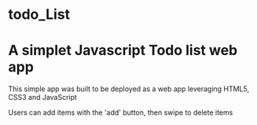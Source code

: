 # todo_List
<h1>A simplet Javascript Todo list web app</h1>
<p>This simple app was built to be deployed as a web app leveraging HTML5, CSS3 and JavaScript </p>
<p>Users can add items with the 'add' button, then swipe to delete items </p>
